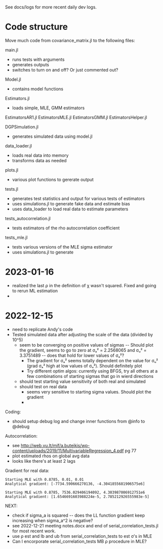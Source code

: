 See docs/logs for more recent daily dev logs.

# Code structure
Move much code from covariance_matrix.jl to the following files:

main.jl
- runs tests with arguments
- generates outputs
- switches to turn on and off? Or just commented out?

Model.jl
- contains model functions

Estimators.jl
- loads simple, MLE, GMM estimators

EstimatorsAR1.jl
EstimatorsMLE.jl
EstimatorsGMM.jl
EstimatorsHelper.jl

DGPSimulation.jl
- generates simulated data using model.jl

data_loader.jl
- loads real data into memory
- transforms data as needed

plots.jl
- various plot functions to gererate output

tests.jl
- generates test statistics and output for various tests of estimators
- uses simulations.jl to generate fake data and estimate bias
- uses data_loader to load real data to estimate parameters

tests_autocorrelation.jl
- tests estimators of the rho autocorrelation coefficient

tests_mle.jl
- tests various versions of the MLE sigma estimator
- uses simulations.jl to generate



# 2023-01-16
- realized the last ρ in the definition of χ wasn't squared. Fixed and going to rerun ML estimation
- 


# 2022-12-15
- need to replicate Andy's code
- Tested simulated data after adjusting the scale of the data (divided by 10^5)
  - seem to be converging on positive values of sigmas -- Should plot the gradient, seems to go to zero at σₐ² = 2.2568065 and σᵤ² = 3.3751489 -- does that hold for lower values of σₐ²?
    - The gradient for σₐ² seems totally dependent on the value for σᵤ² (grad σₐ² high at low values of σᵤ²). Should definitely plot
    - Try different optim algos: currently using BFGS, try all others at a few combinations of starting sigmas that go in wierd directions
  - should test starting value sensitivity of both real and simulated
  - should test on real data
    - seems very sensitive to starting sigma values. Should plot the gradient
    - 

Coding:
- should setup debug log and change inner functions from @info to @debug


Autocorrelation:
- see http://web.vu.lt/mif/a.buteikis/wp-content/uploads/2019/11/MultivariableRegression_4.pdf pg 77
- plot estimated rhos on global avg data
- looks like there's at least 2 lags

Gradient for real data:
```
Starting MLE with 0.8785, 0.01, 0.01
Analytical gradient: [-7734.590666270136, -4.3041855681906575e6]

Starting MLE with 0.8785, 7536.029406194092, 4.303987006912751e6
Analytical gradient: [1.6546691603988224e-5, 2.785212926555983e-5]
```

NEXT:
- check if sigma_a is squared -- does the LL function gradient keep increasing when sigma_a^2 is negative?
- see 2022-12-21 meeting notes.docx and end of serial_correlation_tests.jl for most recent work.
- use ρ est and lb and ub from serial_correlation_tests to est σ's in MLE
- Can I encorporate serial_correlation_tests MB ρ procedure in MLE?


